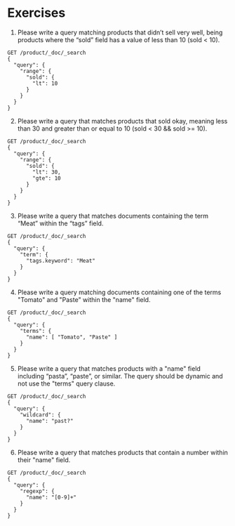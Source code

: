 # Exercises
1. Please write a query matching products that didn’t sell very well, being products where the “sold” field has a value of less than 10 (sold < 10).
```
GET /product/_doc/_search
{
  "query": {
    "range": {
      "sold": {
        "lt": 10
      }
    }
  }
}
```
2. Please write a query that matches products that sold okay, meaning less than 30 and greater than or equal to 10 (sold < 30 && sold >= 10).
```
GET /product/_doc/_search
{
  "query": {
    "range": {
      "sold": {
        "lt": 30,
        "gte": 10
      }
    }
  }
}
```
3. Please write a query that matches documents containing the term “Meat” within the “tags” field.
```
GET /product/_doc/_search
{
  "query": {
    "term": {
      "tags.keyword": "Meat"
    }
  }
}
```
4. Please write a query matching documents containing one of the terms "Tomato" and "Paste" within the "name" field.
```
GET /product/_doc/_search
{
  "query": {
    "terms": {
      "name": [ "Tomato", "Paste" ]
    }
  }
}
```
5. Please write a query that matches products with a "name" field including “pasta”, “paste”, or similar. The query should be dynamic and not use the "terms" query clause.
```
GET /product/_doc/_search
{
  "query": {
    "wildcard": {
      "name": "past?"
    }
  }
}
```
6. Please write a query that matches products that contain a number within their "name" field.
```
GET /product/_doc/_search
{
  "query": {
    "regexp": {
      "name": "[0-9]+"
    }
  }
}
```